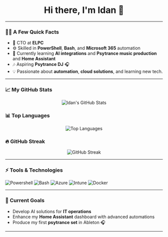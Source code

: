 <h1 align="center">Hi there, I'm Idan 👋</h1>

---

### 🧑‍💻 **A Few Quick Facts**
- 🚀 CTO at **ELPC**
- ⚙️ Skilled in **PowerShell**, **Bash**, and **Microsoft 365** automation  
- 🌱 Currently learning **AI integrations** and **Psytrance music production**  and **Home Assistant**
- 🎶 Aspiring **Psytrance DJ** 🎧  
- 💡 Passionate about **automation**, **cloud solutions**, and learning new tech.

---

### 📈 **My GitHub Stats**
<p align="center">
   <img src="https://github-readme-stats.vercel.app/api?username=Idanada&show_icons=true&theme=dark" alt="Idan's GitHub Stats" />
</p>

### 📊 **Top Languages**
<p align="center">
   <img src="https://github-readme-stats.vercel.app/api/top-langs/?username=Idanada&layout=compact&theme=dark" alt="Top Languages" />
</p>

### 🔥 **GitHub Streak**
<p align="center">
   <img src="https://github-readme-streak-stats.herokuapp.com/?user=Idanada&theme=dark" alt="GitHub Streak" />
</p>

---

### ⚡ **Tools & Technologies**
![Powershell](https://img.shields.io/badge/PowerShell-5391FE?style=flat&logo=powershell&logoColor=white)
![Bash](https://img.shields.io/badge/Bash-121011?style=flat&logo=gnu-bash&logoColor=white)
![Azure](https://img.shields.io/badge/Azure-0078D7?style=flat&logo=microsoftazure&logoColor=white)
![Intune](https://img.shields.io/badge/Intune-0078D7?style=flat&logo=microsoft&logoColor=white)
![Docker](https://img.shields.io/badge/Docker-2496ED?style=flat&logo=docker&logoColor=white)

---

### 🎯 **Current Goals**
- Develop AI solutions for **IT operations**  
- Enhance my **Home Assistant** dashboard with advanced automations  
- Produce my first **psytrance set** in Ableton 🎧  

---


